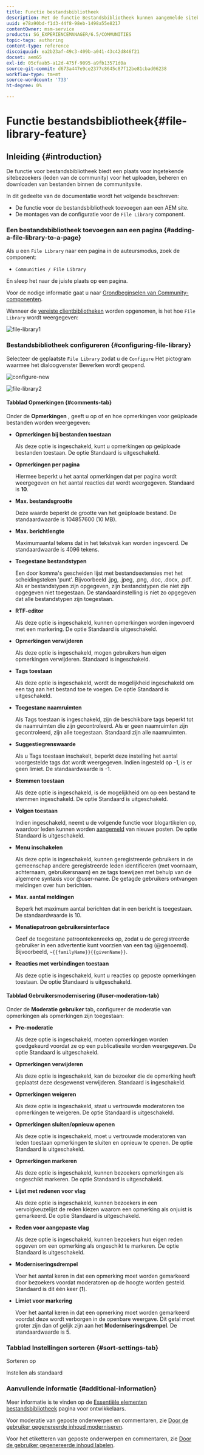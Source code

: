 ```yaml
---
title: Functie bestandsbibliotheek
description: Met de functie Bestandsbibliotheek kunnen aangemelde sitebezoekers bestanden uploaden, beheren en downloaden
uuid: e78a90bd-f1d3-44f8-98eb-1498a55e8217
contentOwner: msm-service
products: SG_EXPERIENCEMANAGER/6.5/COMMUNITIES
topic-tags: authoring
content-type: reference
discoiquuid: ea2b23af-49c3-409b-a041-43c42d846f21
docset: aem65
exl-id: 05cfaab5-a12d-475f-9095-a9fb13571d0a
source-git-commit: d673a447e9ce2377c8645c87f12be81cbad06238
workflow-type: tm+mt
source-wordcount: '733'
ht-degree: 0%

---
```


# Functie bestandsbibliotheek{#file-library-feature}

## Inleiding {#introduction}

De functie voor bestandsbibliotheek biedt een plaats voor ingetekende sitebezoekers (leden van de community) voor het uploaden, beheren en downloaden van bestanden binnen de communitysite.

In dit gedeelte van de documentatie wordt het volgende beschreven:

* De functie voor de bestandsbibliotheek toevoegen aan een AEM site.
* De montages van de configuratie voor de `File Library` component.

### Een bestandsbibliotheek toevoegen aan een pagina {#adding-a-file-library-to-a-page}

Als u een `File Library` naar een pagina in de auteursmodus, zoek de component:

* `Communities / File Library`

En sleep het naar de juiste plaats op een pagina.

Voor de nodige informatie gaat u naar [Grondbeginselen van Community-componenten](/help/communities/basics.md).

Wanneer de [vereiste clientbibliotheken](/help/communities/essentials-file-library.md#essentials-for-client-side) worden opgenomen, is het hoe `File Library` wordt weergegeven:

![file-library1](assets/file-library1.png)

### Bestandsbibliotheek configureren {#configuring-file-library}

Selecteer de geplaatste `File Library` zodat u de `Configure` Het pictogram waarmee het dialoogvenster Bewerken wordt geopend.

![configure-new](assets/configure-new.png)

![file-library2](assets/file-library2.png)

#### Tabblad Opmerkingen {#comments-tab}

Onder de **Opmerkingen** , geeft u op of en hoe opmerkingen voor geüploade bestanden worden weergegeven:

* **Opmerkingen bij bestanden toestaan**

  Als deze optie is ingeschakeld, kunt u opmerkingen op geüploade bestanden toestaan. De optie Standaard is uitgeschakeld.

* **Opmerkingen per pagina**

  Hiermee beperkt u het aantal opmerkingen dat per pagina wordt weergegeven en het aantal reacties dat wordt weergegeven. Standaard is **10**.

* **Max. bestandsgrootte**

  Deze waarde beperkt de grootte van het geüploade bestand. De standaardwaarde is 104857600 (10 MB).

* **Max. berichtlengte**

  Maximumaantal tekens dat in het tekstvak kan worden ingevoerd. De standaardwaarde is 4096 tekens.

* **Toegestane bestandstypen**

  Een door komma&#39;s gescheiden lijst met bestandsextensies met het scheidingsteken &#39;punt&#39;. Bijvoorbeeld .jpg, .jpeg, .png, .doc, .docx, .pdf. Als er bestandstypen zijn opgegeven, zijn bestandstypen die niet zijn opgegeven niet toegestaan. De standaardinstelling is niet zo opgegeven dat alle bestandstypen zijn toegestaan.

* **RTF-editor**

  Als deze optie is ingeschakeld, kunnen opmerkingen worden ingevoerd met een markering. De optie Standaard is uitgeschakeld.

* **Opmerkingen verwijderen**

  Als deze optie is ingeschakeld, mogen gebruikers hun eigen opmerkingen verwijderen. Standaard is ingeschakeld.

* **Tags toestaan**

  Als deze optie is ingeschakeld, wordt de mogelijkheid ingeschakeld om een tag aan het bestand toe te voegen. De optie Standaard is uitgeschakeld.

* **Toegestane naamruimten**

  Als Tags toestaan is ingeschakeld, zijn de beschikbare tags beperkt tot de naamruimten die zijn gecontroleerd. Als er geen naamruimten zijn gecontroleerd, zijn alle toegestaan. Standaard zijn alle naamruimten.

* **Suggestiegrenswaarde**

  Als u Tags toestaan inschakelt, beperkt deze instelling het aantal voorgestelde tags dat wordt weergegeven. Indien ingesteld op -1, is er geen limiet. De standaardwaarde is -1.

* **Stemmen toestaan**

  Als deze optie is ingeschakeld, is de mogelijkheid om op een bestand te stemmen ingeschakeld. De optie Standaard is uitgeschakeld.

* **Volgen toestaan**

  Indien ingeschakeld, neemt u de volgende functie voor blogartikelen op, waardoor leden kunnen worden [aangemeld](/help/communities/notifications.md) van nieuwe posten. De optie Standaard is uitgeschakeld.

* **Menu inschakelen**

  Als deze optie is ingeschakeld, kunnen geregistreerde gebruikers in de gemeenschap andere geregistreerde leden identificeren (met voornaam, achternaam, gebruikersnaam) en ze tags toewijzen met behulp van de algemene syntaxis voor @user-name. De getagde gebruikers ontvangen meldingen over hun berichten.

* **Max. aantal meldingen**

  Beperk het maximum aantal berichten dat in een bericht is toegestaan. De standaardwaarde is 10.

* **Menatiepatroon gebruikersinterface**

  Geef de toegestane patroontekenreeks op, zodat u de geregistreerde gebruiker in een advertentie kunt voorzien van een tag (@genoemd). Bijvoorbeeld, `~{{familyName}}{{givenName}}`.

* **Reacties met verbindingen toestaan**

  Als deze optie is ingeschakeld, kunt u reacties op geposte opmerkingen toestaan. De optie Standaard is uitgeschakeld.

#### Tabblad Gebruikersmodernisering {#user-moderation-tab}

Onder de **Moderatie gebruiker** tab, configureer de moderatie van opmerkingen als opmerkingen zijn toegestaan:

* **Pre-moderatie**

  Als deze optie is ingeschakeld, moeten opmerkingen worden goedgekeurd voordat ze op een publicatiesite worden weergegeven. De optie Standaard is uitgeschakeld.

* **Opmerkingen verwijderen**

  Als deze optie is ingeschakeld, kan de bezoeker die de opmerking heeft geplaatst deze desgewenst verwijderen. Standaard is ingeschakeld.

* **Opmerkingen weigeren**

  Als deze optie is ingeschakeld, staat u vertrouwde moderatoren toe opmerkingen te weigeren. De optie Standaard is uitgeschakeld.

* **Opmerkingen sluiten/opnieuw openen**

  Als deze optie is ingeschakeld, moet u vertrouwde moderatoren van leden toestaan opmerkingen te sluiten en opnieuw te openen. De optie Standaard is uitgeschakeld.

* **Opmerkingen markeren**

  Als deze optie is ingeschakeld, kunnen bezoekers opmerkingen als ongeschikt markeren. De optie Standaard is uitgeschakeld.

* **Lijst met redenen voor vlag**

  Als deze optie is ingeschakeld, kunnen bezoekers in een vervolgkeuzelijst de reden kiezen waarom een opmerking als onjuist is gemarkeerd. De optie Standaard is uitgeschakeld.

* **Reden voor aangepaste vlag**

  Als deze optie is ingeschakeld, kunnen bezoekers hun eigen reden opgeven om een opmerking als ongeschikt te markeren. De optie Standaard is uitgeschakeld.

* **Moderniseringsdrempel**

  Voer het aantal keren in dat een opmerking moet worden gemarkeerd door bezoekers voordat moderatoren op de hoogte worden gesteld. Standaard is dit één keer (**1**).

* **Limiet voor markering**

  Voer het aantal keren in dat een opmerking moet worden gemarkeerd voordat deze wordt verborgen in de openbare weergave. Dit getal moet groter zijn dan of gelijk zijn aan het **Moderniseringsdrempel**. De standaardwaarde is 5.

### Tabblad Instellingen sorteren {#sort-settings-tab}

Sorteren op

Instellen als standaard

### Aanvullende informatie {#additional-information}

Meer informatie is te vinden op de [Essentiële elementen bestandsbibliotheek](/help/communities/essentials-file-library.md) pagina voor ontwikkelaars.

Voor moderatie van geposte onderwerpen en commentaren, zie [Door de gebruiker gegenereerde inhoud moderniseren](/help/communities/moderate-ugc.md).

Voor het etiketteren van geposte onderwerpen en commentaren, zie [Door de gebruiker gegenereerde inhoud labelen](/help/communities/tag-ugc.md).
